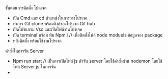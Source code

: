 ขั้นตอนการติดตั้ง โปคเจค
- เปิด Cmd และ cd ตำแหน่งในการวางโปรเจค
- ทำการ Git clone พร้อมลิงค์ของโปรเจค Git hub
- เปิดโปรแกรม Vsc และเปิดไฟล์งานโปรเจค 
- เปิด terminal พร้อม พิม Npm i // เพื่อติดตั้งไฟล์ node moduels ข้อมูลจอง package
- หลังติดตั้ง พร้อมใช้งานโปรเจค

คำสั่งในการรัน Server
- Npm run start // เป็นการเปิดไฟล์ js ตัวรัน server โดยใช้คำสั่งผ่าน nodemon โดยใช้ไฟล์ Server.js ในการรัน
- 

